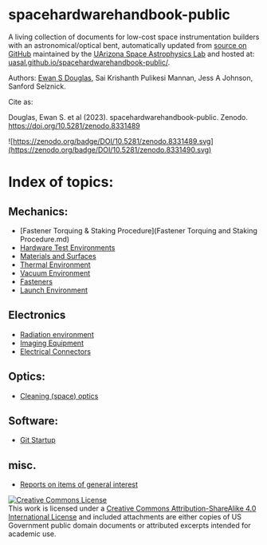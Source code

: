# spacehardwarehandbook-public


A living collection of documents for low-cost space instrumentation builders with an astronomical/optical bent, automatically updated from [source on GitHub](https://github.com/uasal/spacehardwarehandbook-public) maintained by the [UArizona Space Astrophysics Lab](https://uasal.github.io) and hosted at: [uasal.github.io/spacehardwarehandbook-public/](https://uasal.github.io/spacehardwarehandbook-public/).


Authors: [Ewan S Douglas](https://www.ewandouglas.space/), Sai Krishanth Pulikesi Mannan, Jess A Johnson, Sanford Selznick.

Cite as:

  Douglas, Ewan S. et al (2023). spacehardwarehandbook-public. Zenodo. https://doi.org/10.5281/zenodo.8331489
  
![https://zenodo.org/badge/DOI/10.5281/zenodo.8331489.svg](https://zenodo.org/badge/DOI/10.5281/zenodo.8331490.svg)

# Index of topics:

## Mechanics:
- [Fastener Torquing & Staking Procedure](Fastener Torquing and Staking Procedure.md) 
- [Hardware Test Environments](hardware_testing.md)
- [Materials and Surfaces](materials_and_surfaces.md)
- [Thermal Environment](Thermal.md)
- [Vacuum Environment](vacuum.md)
- [Fasteners](fasteners.md)
- [Launch Environment](launch.md)


## Electronics
- [Radiation environment](radiation.md)
- [Imaging Equipment](imaging.md)
- [Electrical Connectors](electrical_connectors.md)

## Optics:
- [Cleaning (space) optics](space_optics_cleaning.md)


## Software:
- [Git Startup](git_startup.md)

## misc.
- [Reports on items of general interest](reports/reports.md)


<a rel="license" href="http://creativecommons.org/licenses/by-sa/4.0/"><img alt="Creative Commons License" style="border-width:0" src="https://i.creativecommons.org/l/by-sa/4.0/88x31.png" /></a><br />This work is licensed under a <a rel="license" href="http://creativecommons.org/licenses/by-sa/4.0/">Creative Commons Attribution-ShareAlike 4.0 International License</a> and included attachments are either copies of US Government public domain documents or attributed excerpts intended for academic use. 
